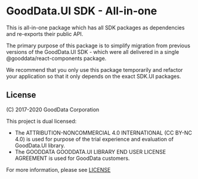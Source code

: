 # GoodData.UI SDK - All-in-one

This is all-in-one package which has all SDK packages as dependencies and re-exports their public API.

The primary purpose of this package is to simplify migration from previous versions of the GoodData.UI SDK - which were
all delivered in a single @gooddata/react-components package.

We recommend that you only use this package temporarily and refactor your application so that it only depends on the
exact SDK.UI packages.

## License

(C) 2017-2020 GoodData Corporation

This project is dual licensed:

-   The ATTRIBUTION-NONCOMMERCIAL 4.0 INTERNATIONAL (CC BY-NC 4.0) is used for purpose of the trial experience and evaluation of GoodData.UI library.
-   The GOODDATA GOODDATA.UI LIBRARY END USER LICENSE AGREEMENT is used for GoodData customers.

For more information, please see [LICENSE](https://github.com/gooddata/gooddata-ui-sdk/blob/master/libs/sdk-ui-all/LICENSE)
